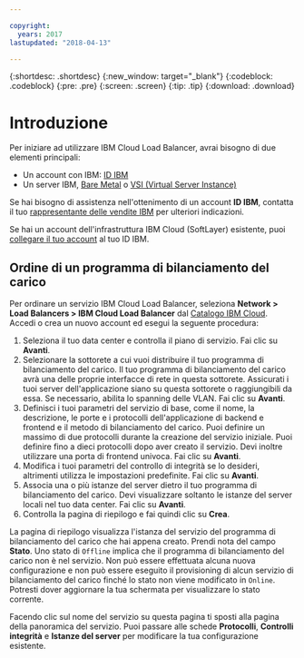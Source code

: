 ```yaml
---

copyright:
  years: 2017
lastupdated: "2018-04-13"

---
```


{:shortdesc: .shortdesc}
{:new_window: target="_blank"}
{:codeblock: .codeblock}
{:pre: .pre}
{:screen: .screen}
{:tip: .tip}
{:download: .download}


# Introduzione
Per iniziare ad utilizzare IBM Cloud Load Balancer, avrai bisogno di due elementi principali:

* Un account con IBM: [ID IBM](https://www.ibm.com/account/us-en/signup/register.html)
* Un server IBM, [Bare Metal](https://console.bluemix.net/docs/bare-metal/about.html#getting-started-with-bare-metal-servers) o [VSI (Virtual Server Instance)](https://console.bluemix.net/docs/vsi/vsi_index.html#getting-started-with-virtual-servers)
 
Se hai bisogno di assistenza nell'ottenimento di un account **ID IBM**, contatta il tuo [rappresentante delle vendite IBM](https://www.ibm.com/cloud-computing/bluemix/contact-us) per ulteriori indicazioni.

Se hai un account dell'infrastruttura IBM Cloud (SoftLayer) esistente, puoi [collegare il tuo account](https://console.bluemix.net/docs/account/softlayerlink.html#unifyingaccounts) al tuo ID IBM. 

## Ordine di un programma di bilanciamento del carico 

Per ordinare un servizio IBM Cloud Load Balancer, seleziona **Network > Load Balancers > IBM Cloud Load Balancer** dal [Catalogo IBM Cloud](https://console.bluemix.net/catalog/infrastructure/load-balancer-group). Accedi o crea un nuovo account ed esegui la seguente procedura:

1. Seleziona il tuo data center e controlla il piano di servizio. Fai clic su **Avanti**.
2. Selezionare la sottorete a cui vuoi distribuire il tuo programma di bilanciamento del carico. Il tuo programma di bilanciamento del carico avrà una delle proprie interfacce di rete in questa sottorete. Assicurati i tuoi server dell'applicazione siano su questa sottorete o raggiungibili da essa. Se necessario, abilita lo spanning delle VLAN. Fai clic su **Avanti**.
3. Definisci i tuoi parametri del servizio di base, come il nome, la descrizione, le porte e i protocolli dell'applicazione di backend e frontend e il metodo di bilanciamento del carico. Puoi definire un massimo di due protocolli durante la creazione del servizio iniziale. Puoi definire fino a dieci protocolli dopo aver creato il servizio. Devi inoltre utilizzare una porta di frontend univoca. Fai clic su **Avanti**.
4. Modifica i tuoi parametri del controllo di integrità se lo desideri, altrimenti utilizza le impostazioni predefinite. Fai clic su **Avanti**.
5. Associa una o più istanze del server dietro il tuo programma di bilanciamento del carico. Devi visualizzare soltanto le istanze del server locali nel tuo data center. Fai clic su **Avanti**.
6. Controlla la pagina di riepilogo e fai quindi clic su **Crea**. 


La pagina di riepilogo visualizza l'istanza del servizio del programma di bilanciamento del carico che hai appena creato. Prendi nota del campo **Stato**. Uno stato di `Offline` implica che il programma di bilanciamento del carico non è nel servizio. Non può essere effettuata alcuna nuova configurazione e non può essere eseguito il provisioning di alcun servizio di bilanciamento del carico finché lo stato non viene modificato in `Online`. Potresti dover aggiornare la tua schermata per visualizzare lo stato corrente.
 
Facendo clic sul nome del servizio su questa pagina ti sposti alla pagina della panoramica del servizio. Puoi passare alle schede **Protocolli**, **Controlli integrità** e **Istanze del server** per modificare la tua configurazione esistente.
